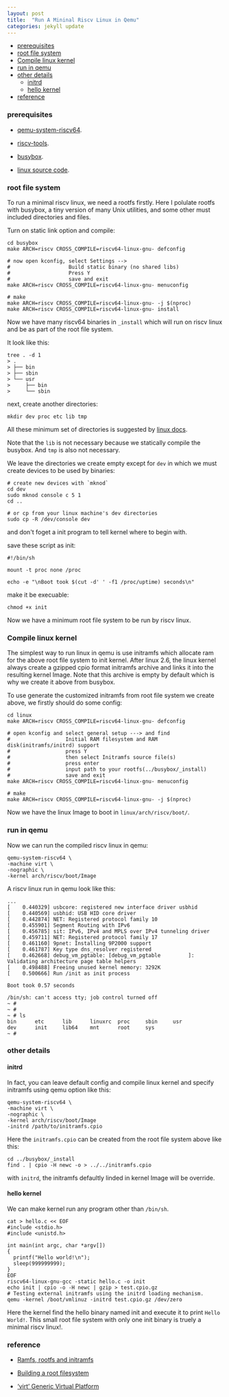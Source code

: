```yaml
---
layout: post
title:  "Run A Mininal Riscv Linux in Qemu"
categories: jekyll update
---
```


<!-- vim-markdown-toc GFM -->

* [prerequisites](#prerequisites)
* [root file system](#root-file-system)
* [Compile linux kernel](#compile-linux-kernel)
* [run in qemu](#run-in-qemu)
* [other details](#other-details)
    * [initrd](#initrd)
    * [hello kernel](#hello-kernel)
* [reference](#reference)

<!-- vim-markdown-toc -->

### prerequisites

- [qemu-system-riscv64](https://github.com/qemu/qemu
).

- [riscv-tools](https://github.com/riscv-software-src/riscv-tools).

- [busybox](https://www.busybox.net/about.html).

- [linux source code](https://github.com/torvalds/linux
).

### root file system

To run a minimal riscv linux, we need a rootfs firstly. Here I polulate rootfs with busybox, a tiny version of many Unix utilities, and some other must included directories and files.

Turn on static link option and compile:
```shell
cd busybox
make ARCH=riscv CROSS_COMPILE=riscv64-linux-gnu- defconfig

# now open kconfig, select Settings -->
#                   Build static binary (no shared libs)
#                   Press Y
#                   save and exit
make ARCH=riscv CROSS_COMPILE=riscv64-linux-gnu- menuconfig

# make
make ARCH=riscv CROSS_COMPILE=riscv64-linux-gnu- -j $(nproc)
make ARCH=riscv CROSS_COMPILE=riscv64-linux-gnu- install
```
Now we have many riscv64 binaries in `_install` which will run on riscv linux and be as part of the root file system.

It look like this:
```shell
tree . -d 1
> .
> ├── bin
> ├── sbin
> └── usr
>     ├── bin
>     └── sbin
```

next, create another directories:
```shell
mkdir dev proc etc lib tmp
```

All these minimum set of directories is suggested by [linux docs](https://tldp.org/HOWTO/Bootdisk-HOWTO/buildroot.html#AEN315).

Note that the `lib` is not necessary because we statically compile the busybox. And `tmp` is also not necessary.

We leave the directories we create empty except for `dev` in which we must create devices to be used by binaries:
```shell
# create new devices with `mknod`
cd dev
sudo mknod console c 5 1 
cd ..

# or cp from your linux machine's dev directories
sudo cp -R /dev/console dev
```

and don't foget a init program to tell kernel where to begin with.

save these script as init:
```shell
#!/bin/sh

mount -t proc none /proc

echo -e "\nBoot took $(cut -d' ' -f1 /proc/uptime) seconds\n"
```
make it be execuable:
```shell
chmod +x init
```

Now we have a minimum root file system to be run by riscv linux.

### Compile linux kernel

The simplest way to run linux in qemu is use initramfs which allocate ram for the above root file system to init kernel.
After linux 2.6, the linux kernel always create a gzipped cpio format initramfs archive and links it into the resulting kernel Image. Note that this archive is empty by default which is why we create it above from busybox.

To use generate the customized initramfs from root file system we create above, we firstly should do some config:

```shell
cd linux
make ARCH=riscv CROSS_COMPILE=riscv64-linux-gnu- defconfig

# open kconfig and select general setup ---> and find
#                  Initial RAM filesystem and RAM disk(initramfs/initrd) support
#                  press Y 
#                  then select Initramfs source file(s)
#                  press enter
#                  input path to your rootfs(../busybox/_install)
#                  save and exit
make ARCH=riscv CROSS_COMPILE=riscv64-linux-gnu- menuconfig

# make
make ARCH=riscv CROSS_COMPILE=riscv64-linux-gnu- -j $(nproc)
```

Now we have the linux Image to boot in `linux/arch/riscv/boot/`.

### run in qemu

Now we can run the compiled riscv linux in qemu:
```shell
qemu-system-riscv64 \
-machine virt \
-nographic \
-kernel arch/riscv/boot/Image
```

A riscv linux run in qemu look like this:
```
...
[    0.440329] usbcore: registered new interface driver usbhid
[    0.440569] usbhid: USB HID core driver
[    0.442874] NET: Registered protocol family 10
[    0.455901] Segment Routing with IPv6
[    0.456785] sit: IPv6, IPv4 and MPLS over IPv4 tunneling driver
[    0.459711] NET: Registered protocol family 17
[    0.461160] 9pnet: Installing 9P2000 support
[    0.461787] Key type dns_resolver registered
[    0.462668] debug_vm_pgtable: [debug_vm_pgtable         ]: Validating architecture page table helpers
[    0.498488] Freeing unused kernel memory: 3292K
[    0.500666] Run /init as init process

Boot took 0.57 seconds

/bin/sh: can't access tty; job control turned off
~ #
~ #
~ # ls
bin      etc      lib      linuxrc  proc     sbin     usr
dev      init     lib64    mnt      root     sys
~ #
```

### other details

#### initrd

In fact, you can leave default config and compile linux kernel and specify initramfs using qemu option like this:
```shell
qemu-system-riscv64 \
-machine virt \
-nographic \
-kernel arch/riscv/boot/Image
-initrd /path/to/initramfs.cpio
```

Here the `initramfs.cpio` can be created from the root file system above like this:
```shell
cd ../busybox/_install
find . | cpio -H newc -o > ../../initramfs.cpio
```

with `initrd`, the initramfs defaultly linded in kernel Image will be override.

#### hello kernel

We can make kernel run any program other than `/bin/sh`.
```shell
cat > hello.c << EOF
#include <stdio.h>
#include <unistd.h>

int main(int argc, char *argv[])
{
  printf("Hello world!\n");
  sleep(999999999);
}
EOF
riscv64-linux-gnu-gcc -static hello.c -o init
echo init | cpio -o -H newc | gzip > test.cpio.gz 
# Testing external initramfs using the initrd loading mechanism.
qemu -kernel /boot/vmlinuz -initrd test.cpio.gz /dev/zero
```

Here the kernel find the hello binary named init and execute it to print `Hello World!`. This small root file system with only one init binary is truely a minimal riscv linux!.

### reference

- [Ramfs, rootfs and initramfs](https://www.kernel.org/doc/html/latest/filesystems/ramfs-rootfs-initramfs.html)

- [Building a root filesystem](https://tldp.org/HOWTO/Bootdisk-HOWTO/buildroot.html)

- [‘virt’ Generic Virtual Platform](https://www.qemu.org/docs/master/system/riscv/virt.html)


